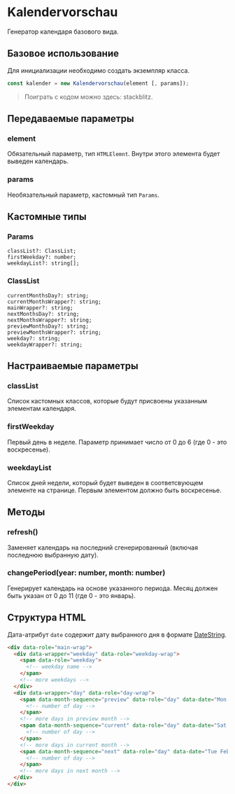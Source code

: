 # Kalendervorschau
Генератор календаря базового вида.

## Базовое использование
Для инициализации необходимо создать экземпляр класса.
```javascript
const kalender = new Kalendervorschau(element [, params]);
```
>Поиграть с кодом можно здесь: stackblitz.

## Передаваемые параметры
### element
Обязательный параметр, тип `HTMLElemnt`. Внутри этого элемента будет выведен календарь.

### params
Необязательный параметр, кастомный тип `Params`.

## Кастомные типы
### Params
```
classList?: ClassList;
firstWeekday?: number;
weekdayList?: string[];
```

### ClassList
```
currentMonthsDay?: string;
currentMonthsWrapper?: string;
mainWrapper?: string;
nextMonthsDay?: string;
nextMonthsWrapper?: string;
previewMonthsDay?: string;
previewMonthsWrapper?: string;
weekday?: string;
weekdayWrapper?: string;
```

## Настраиваемые параметры
### classList
Список кастомных классов, которые будут присвоены указанным элементам календаря.

### firstWeekday
Первый день в неделе. Параметр принимает число от 0 до 6 (где 0 - это воскресенье).

### weekdayList
Список дней недели, который будет выведен в соответсвующем элементе на странице. Первым элементом должно быть воскресенье.

## Методы
### refresh()
Заменяет календарь на последний сгенерированный (включая последнюю выбранную дату).

### changePeriod(year: number, month: number)
Генерирует календарь на основе указанного периода. Месяц должен быть указан от 0 до 11 (где 0 - это январь).

## Структура HTML
Дата-атрибут `date` содержит дату выбранного дня в формате [DateString](https://developer.mozilla.org/en-US/docs/Web/JavaScript/Reference/Global_Objects/Date/toDateString).
```html
<div data-role="main-wrap">
  <div data-wrapper="weekday" data-role="weekday-wrap">
    <span data-role="weekday">
      <!-- weekday name -->
    </span>
    <!-- more weekdays -->
  </div>
  <div data-wrapper="day" data-role="day-wrap">
    <span data-month-sequence="preview" data-role="day" data-date="Mon Dec 27 2021">
      <!-- number of day -->
    </span>
    <!-- more days in preview month -->
    <span data-month-sequence="current" data-role="day" data-date="Sat Jan 01 2022">
      <!-- number of day -->
    </span>
    <!-- more days in current month -->
    <span data-month-sequence="next" data-role="day" data-date="Tue Feb 01 2022">
      <!-- number of day -->
    </span>
    <!-- more days in next month -->
  </div>
</div>
```
